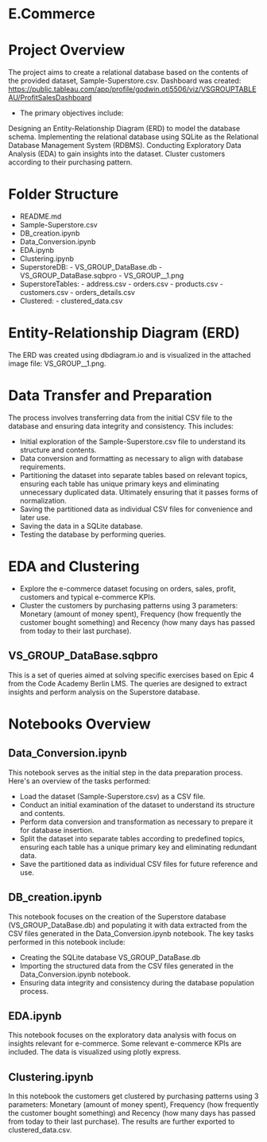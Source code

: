 ﻿# E.Commerce
# Project Overview
The project aims to create a relational database based on the contents of the provided dataset, Sample-Superstore.csv. 
Dashboard was created: https://public.tableau.com/app/profile/godwin.oti5506/viz/VSGROUPTABLEAU/ProfitSalesDashboard
* The primary objectives include:

Designing an Entity-Relationship Diagram (ERD) to model the database schema.
Implementing the relational database using SQLite as the Relational Database Management System (RDBMS).
Conducting Exploratory Data Analysis (EDA) to gain insights into the dataset.
Cluster customers according to their purchasing pattern.
# Folder Structure
* README.md
* Sample-Superstore.csv
* DB_creation.ipynb
* Data_Conversion.ipynb
* EDA.ipynb
* Clustering.ipynb
* SuperstoreDB: - VS_GROUP_DataBase.db - VS_GROUP_DataBase.sqbpro - VS_GROUP__1.png
* SuperstoreTables: - address.csv - orders.csv - products.csv - customers.csv - orders_details.csv
* Clustered: - clustered_data.csv


# Entity-Relationship Diagram (ERD)
The ERD was created using dbdiagram.io and is visualized in the attached image file: VS_GROUP__1.png.

# Data Transfer and Preparation
The process involves transferring data from the initial CSV file to the database and ensuring data integrity and consistency. This includes:

* Initial exploration of the Sample-Superstore.csv file to understand its structure and contents.
* Data conversion and formatting as necessary to align with database requirements.
* Partitioning the dataset into separate tables based on relevant topics, ensuring each table has unique primary keys and eliminating unnecessary duplicated data. Ultimately ensuring that it passes forms of normalization.
* Saving the partitioned data as individual CSV files for convenience and later use.
* Saving the data in a SQLite database.
* Testing the database by performing queries.
# EDA and Clustering
* Explore the e-commerce dataset focusing on orders, sales, profit, customers and typical e-commerce KPIs.
* Cluster the customers by purchasing patterns using 3 parameters: Monetary (amount of money spent), Frequency (how frequently the customer bought something) and Recency (how many days has passed from today to their last purchase).
## VS_GROUP_DataBase.sqbpro
This is a set of queries aimed at solving specific exercises based on Epic 4 from the Code Academy Berlin LMS. The queries are designed to extract insights and perform analysis on the Superstore database.
# Notebooks Overview
## Data_Conversion.ipynb
This notebook serves as the initial step in the data preparation process. Here's an overview of the tasks performed:

* Load the dataset (Sample-Superstore.csv) as a CSV file.
* Conduct an initial examination of the dataset to understand its structure and contents.
* Perform data conversion and transformation as necessary to prepare it for database insertion.
* Split the dataset into separate tables according to predefined topics, ensuring each table has a unique primary key and eliminating redundant data.
* Save the partitioned data as individual CSV files for future reference and use.
## DB_creation.ipynb
This notebook focuses on the creation of the Superstore database (VS_GROUP_DataBase.db) and populating it with data extracted from the CSV files generated in the Data_Conversion.ipynb notebook. The key tasks performed in this notebook include:

* Creating the SQLite database VS_GROUP_DataBase.db 
* Importing the structured data from the CSV files generated in the Data_Conversion.ipynb notebook.
* Ensuring data integrity and consistency during the database population process.



## EDA.ipynb
This notebook focuses on the exploratory data analysis with focus on insights relevant for e-commerce. Some relevant e-commerce KPIs are included. The data is visualized using plotly express.

## Clustering.ipynb
In this notebook the customers get clustered by purchasing patterns using 3 parameters: Monetary (amount of money spent), Frequency (how frequently the customer bought something) and Recency (how many days has passed from today to their last purchase). The results are further exported to clustered_data.csv.


